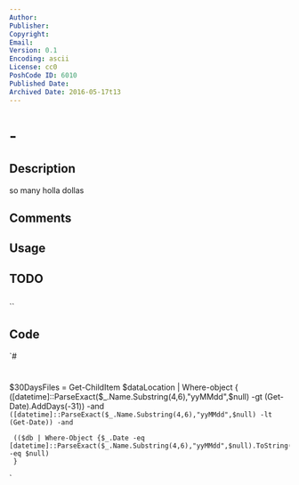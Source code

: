 ```yaml
---
Author: 
Publisher: 
Copyright: 
Email: 
Version: 0.1
Encoding: ascii
License: cc0
PoshCode ID: 6010
Published Date: 
Archived Date: 2016-05-17t13
---
```


#  - 

## Description

so many holla dollas

## Comments



## Usage



## TODO



## 

``

## Code

`#
 #
 $30DaysFiles = Get-ChildItem $dataLocation | Where-object {
     ([datetime]::ParseExact($_.Name.Substring(4,6),"yyMMdd",$null) -gt (Get-Date).AddDays(-31)) -and `
     ([datetime]::ParseExact($_.Name.Substring(4,6),"yyMMdd",$null) -lt (Get-Date)) -and`
     
 
     (($db | Where-Object {$_.Date -eq [datetime]::ParseExact($_.Name.Substring(4,6),"yyMMdd",$null).ToString("MM/dd/yyyy")}) -eq $null)
     }
`

